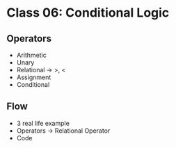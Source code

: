 # Class 06: Conditional Logic

## Operators

-   Arithmetic
-   Unary
-   Relational -> >, <
-   Assignment
-   Conditional

## Flow

-   3 real life example
-   Operators -> Relational Operator
-   Code
